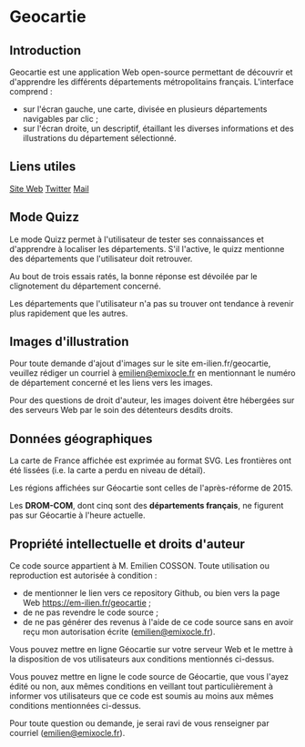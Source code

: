# Geocartie

## Introduction

Geocartie est une application Web open-source permettant de découvrir et d'apprendre les différents départements métropolitains français.
L'interface comprend :
* sur l'écran gauche, une carte, divisée en plusieurs départements navigables par clic ;
* sur l'écran droite, un descriptif, étaillant les diverses informations et des illustrations du département sélectionné.

## Liens utiles
[Site Web](https://em-ilien.fr/geocartie)
[Twitter](https://twitter.com/Em_ixocle)
[Mail](emilien@emixocle.fr)

## Mode Quizz

Le mode Quizz permet à l'utilisateur de tester ses connaissances et d'apprendre à localiser les départements. S'il l'active, le quizz mentionne des départements que l'utilisateur doit retrouver.

Au bout de trois essais ratés, la bonne réponse est dévoilée par le clignotement du département concerné.

Les départements que l'utilisateur n'a pas su trouver ont tendance à revenir plus rapidement que les autres.

## Images d'illustration

Pour toute demande d'ajout d'images sur le site em-ilien.fr/geocartie, veuillez rédiger un courriel à emilien@emixocle.fr en mentionnant le numéro de département concerné et les liens vers les images.

Pour des questions de droit d'auteur, les images doivent être hébergées sur des serveurs Web par le soin des détenteurs desdits droits.

## Données géographiques

La carte de France affichée est exprimée au format SVG. Les frontières ont été lissées (i.e. la carte a perdu en niveau de détail).

Les régions affichées sur Géocartie sont celles de l'après-réforme de 2015.

Les **DROM-COM**, dont cinq sont des **départements français**, ne figurent pas sur Géocartie à l'heure actuelle.

## Propriété intellectuelle et droits d'auteur

Ce code source appartient à M. Emilien COSSON. Toute utilisation ou reproduction est autorisée à condition :
* de mentionner le lien vers ce repository Github, ou bien vers la page Web https://em-ilien.fr/geocartie ;
* de ne pas revendre le code source ;
* de ne pas générer des revenus à l'aide de ce code source sans en avoir reçu mon autorisation écrite (emilien@emixocle.fr).

Vous pouvez mettre en ligne Géocartie sur votre serveur Web et le mettre à la disposition de vos utilisateurs aux conditions mentionnés ci-dessus.

Vous pouvez mettre en ligne le code source de Géocartie, que vous l'ayez édité ou non, aux mêmes conditions en veillant tout particulièrement à informer vos utilisateurs que ce code est soumis au moins aux mêmes conditions mentionnées ci-dessus.

Pour toute question ou demande, je serai ravi de vous renseigner par courriel (emilien@emixocle.fr).
